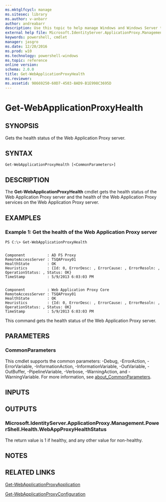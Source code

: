 ```yaml
---
ms.mktglfcycl: manage
ms.sitesec: library
ms.author: v-anbarr
author: andreabarr
description: Use this topic to help manage Windows and Windows Server technologies with Windows PowerShell.
external help file: Microsoft.IdentityServer.ApplicationProxy.Management.PowerShell.dll-Help.xml
keywords: powershell, cmdlet
manager: jasgro
ms.date: 12/20/2016
ms.prod: w10
ms.technology: powershell-windows
ms.topic: reference
online version: 
schema: 2.0.0
title: Get-WebApplicationProxyHealth
ms.reviewer:
ms.assetid: 98669250-60D7-4503-8AD9-B1E998C3695D
---
```


# Get-WebApplicationProxyHealth

## SYNOPSIS
Gets the health status of the Web Application Proxy server.

## SYNTAX

```
Get-WebApplicationProxyHealth [<CommonParameters>]
```

## DESCRIPTION
The **Get-WebApplicationProxyHealth** cmdlet gets the health status of the Web Application Proxy server and the health of the Web Application Proxy services on the Web Application Proxy server.

## EXAMPLES

### Example 1: Get the health of the Web Application Proxy server
```
PS C:\> Get-WebApplicationProxyHealth


Component          : AD FS Proxy
RemoteAccessServer : TSQAProxy01
HealthState        : OK
Heuristics         : {Id: 0, ErrorDesc: , ErrorCause: , ErrorResoln: , OperationStatus: , Status: OK}
TimeStamp          : 5/9/2013 6:03:03 PM


Component          : Web Application Proxy Core
RemoteAccessServer : TSQAProxy01
HealthState        : OK
Heuristics         : {Id: 0, ErrorDesc: , ErrorCause: , ErrorResoln: , OperationStatus: , Status: OK}
TimeStamp          : 5/9/2013 6:03:03 PM
```

This command gets the health status of the Web Application Proxy server.

## PARAMETERS

### CommonParameters
This cmdlet supports the common parameters: -Debug, -ErrorAction, -ErrorVariable, -InformationAction, -InformationVariable, -OutVariable, -OutBuffer, -PipelineVariable, -Verbose, -WarningAction, and -WarningVariable. For more information, see [about_CommonParameters](http://go.microsoft.com/fwlink/?LinkID=113216).

## INPUTS

## OUTPUTS

### Microsoft.IdentityServer.ApplicationProxy.Management.PowerShell.Health.WebAppProxyHealthStatus
The return value is 1 if healthy, and any other value for non-healthy.

## NOTES

## RELATED LINKS

[Get-WebApplicationProxyApplication](./Get-WebApplicationProxyApplication.md)

[Get-WebApplicationProxyConfiguration](./Get-WebApplicationProxyConfiguration.md)


